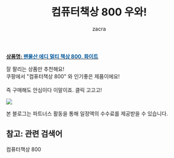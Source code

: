 ﻿---
layout: post
title:  "컴퓨터책상 800 우와!"
author: zacra
categories: [ 아이템 ]
tags: [컴퓨터책상 800]
image: https://static.coupangcdn.com/image/retail/images/2020/06/18/17/9/e9ed0882-0b72-48e2-9920-cc29f58ab654.jpg 
description: "쿠팡에서 컴퓨터책상 800 관련 상품으로 가장 잘팔리는 제품 중 하나라는 사실!!."
rating: 4.5
---

<a href="https://link.coupang.com/re/AFFSDP?lptag=AF8407795&pageKey=1740149957&itemId=2962582775&vendorItemId=70951043763&traceid=V0-153-1ed9f2a5f2940464"><b>상품명: <font color='#01579B'>팬물산 에디 멀티 책상 800, 화이트</font></b></a>

잘 팔리는 상품만 추천해요!<br/>
쿠팡에서 "컴퓨터책상 800" 와 인기좋은 제품이에요!<br/><br/>
즉 구매해도 안심이다 이말이죠. 클릭 고고고! <br/>



<a href="https://link.coupang.com/re/AFFSDP?lptag=AF8407795&pageKey=1740149957&itemId=2962582775&vendorItemId=70951043763&traceid=V0-153-1ed9f2a5f2940464"><img src="https://thumbnail7.coupangcdn.com/thumbnails/remote/q89/image/retail/images/2020/06/24/13/8/b438f135-ae67-4d5e-8c25-856ff88ebb32.jpg"></a> 

본 블로그는 파트너스 활동을 통해 일정액의 수수료를 제공받을 수 있습니다.

## 참고: 관련 검색어    
컴퓨터책상 800